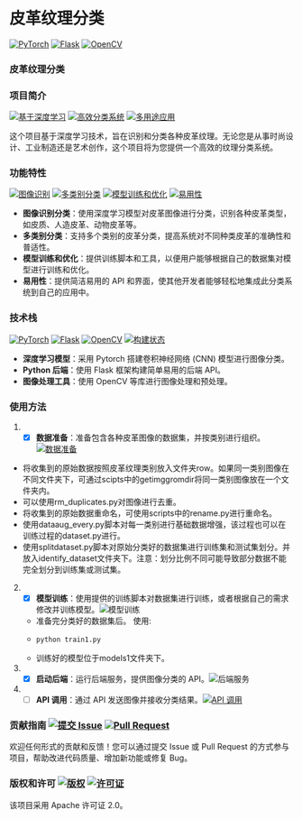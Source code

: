# 皮革纹理分类
[![PyTorch](https://img.shields.io/badge/PyTorch-v1.9.0-%237732a8)](https://pytorch.org/)
[![Flask](https://img.shields.io/badge/Flask-v2.0-%2348c35e)](https://flask.palletsprojects.com/)
[![OpenCV](https://img.shields.io/badge/OpenCV-v4.5.3-%23fefefe)](https://opencv.org/)

### 皮革纹理分类 
### 项目简介 
[![基于深度学习](https://img.shields.io/badge/基于-深度学习-blueviolet)](深度学习链接)
[![高效分类系统](https://img.shields.io/badge/高效分类系统-提供-orange)](分类系统链接)
[![多用途应用](https://img.shields.io/badge/多用途-适用-success)](多用途链接)

这个项目基于深度学习技术，旨在识别和分类各种皮革纹理。无论您是从事时尚设计、工业制造还是艺术创作，这个项目将为您提供一个高效的纹理分类系统。





### 功能特性


[![图像识别](https://img.shields.io/badge/图像识别-支持-brightgreen)](功能详情链接)
[![多类别分类](https://img.shields.io/badge/多类别分类-支持-blue)](功能详情链接)
[![模型训练和优化](https://img.shields.io/badge/模型训练和优化-提供训练脚本-red)](功能详情链接)
[![易用性](https://img.shields.io/badge/易用性-简洁易用-yellow)](功能详情链接)

- **图像识别分类**：使用深度学习模型对皮革图像进行分类，识别各种皮革类型，如皮质、人造皮革、动物皮革等。  
- **多类别分类**：支持多个类别的皮革分类，提高系统对不同种类皮革的准确性和普适性。  
- **模型训练和优化**：提供训练脚本和工具，以便用户能够根据自己的数据集对模型进行训练和优化。   
- **易用性**：提供简洁易用的 API 和界面，使其他开发者能够轻松地集成此分类系统到自己的应用中。  




### 技术栈

[![PyTorch](https://img.shields.io/badge/PyTorch-v1.9.0-%237732a8)](https://pytorch.org/)
[![Flask](https://img.shields.io/badge/Flask-v2.0-%2348c35e)](https://flask.palletsprojects.com/)
[![OpenCV](https://img.shields.io/badge/OpenCV-v4.5.3-%23fefefe)](https://opencv.org/)
[![构建状态](https://img.shields.io/badge/构建状态-passing-brightgreen)](构建状态链接)

- **深度学习模型**：采用 Pytorch 搭建卷积神经网络 (CNN) 模型进行图像分类。  
- **Python 后端**：使用 Flask 框架构建简单易用的后端 API。  
- **图像处理工具**：使用 OpenCV 等库进行图像处理和预处理。


### 使用方法

1. - [x] **数据准备**：准备包含各种皮革图像的数据集，并按类别进行组织。[![数据准备](https://img.shields.io/badge/详细说明-orange)](https://www.pullywood.com/ImageAssistant/)
- 将收集到的原始数据按照皮革纹理类别放入文件夹row。如果同一类别图像在不同文件夹下，可通过scipts中的getimggromdir将同一类别图像放在一个文件夹内。
- 可以使用rm_duplicates.py对图像进行去重。
- 将收集到的原始数据重命名，可使用scripts中的rename.py进行重命名。
- 使用dataaug_every.py脚本对每一类别进行基础数据增强，该过程也可以在训练过程的dataset.py进行。
- 使用splitdataset.py脚本对原始分类好的数据集进行训练集和测试集划分。并放入identify_dataset文件夹下。注意：划分比例不同可能导致部分数据不能完全划分到训练集或测试集。
2. - [x] **模型训练**：使用提供的训练脚本对数据集进行训练，或者根据自己的需求修改并训练模型。![模型训练](https://img.shields.io/badge/使用指南-red)
   - 准备完分类好的数据集后。 使用:
   - ```python
     python train1.py
   - 训练好的模型位于models1文件夹下。
3. - [x] **启动后端**：运行后端服务，提供图像分类的 API。![后端服务](https://img.shields.io/badge/后端服务-启动指南-blue)
4. - [ ] **API 调用**：通过 API 发送图像并接收分类结果。[![API 调用](https://img.shields.io/badge/API%20调用-示例代码-lightgrey)](API调用链接) 
### 贡献指南 [![提交 Issue](https://img.shields.io/badge/提交-Issue-9cf)](提交Issue链接) [![Pull Request](https://img.shields.io/badge/Pull%20Request-贡献代码-brightgreen)](PR链接)

欢迎任何形式的贡献和反馈！您可以通过提交 Issue 或 Pull Request 的方式参与项目，帮助改进代码质量、增加新功能或修复 Bug。

### 版权和许可 [![版权](https://img.shields.io/badge/版权-Duncan_Dong-orange)](版权链接) [![许可证](https://img.shields.io/badge/许可证-Apache%202.0-green)](许可证链接)

该项目采用 Apache 许可证 2.0。
